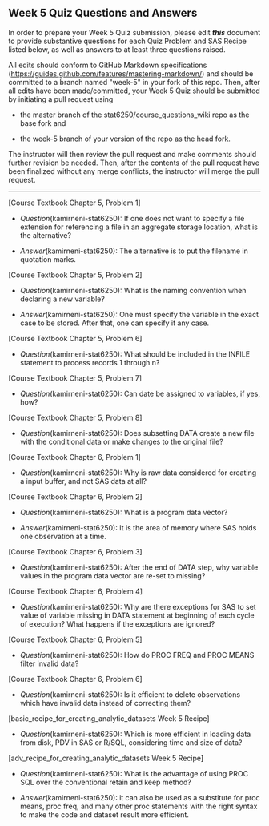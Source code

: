 ## Week 5 Quiz Questions and Answers

In order to prepare your Week 5 Quiz submission, please edit ***this*** document to provide substantive questions for each Quiz Problem and SAS Recipe listed below, as well as answers to at least three questions raised.

All edits should conform to GitHub Markdown specifications (https://guides.github.com/features/mastering-markdown/) and should be committed to a branch named "week-5" in your fork of this repo. Then, after all edits have been made/committed, your Week 5 Quiz should be submitted by initiating a pull request using

- the master branch of the stat6250/course_questions_wiki repo as the base fork and

- the week-5 branch of your version of the repo as the head fork.

The instructor will then review the pull request and make comments should further revision be needed. Then, after the contents of the pull request have been finalized without any merge conflicts, the instructor will merge the pull request.

********************************************************************************



[Course Textbook Chapter 5, Problem 1]
- *Question*(kamirneni-stat6250): If one does not want to specify a file extension for referencing a file in an aggregate storage location, what is the alternative?

- *Answer*(kamirneni-stat6250): The alternative is to put the filename in quotation marks.



[Course Textbook Chapter 5, Problem 2]
- *Question*(kamirneni-stat6250): What is the naming convention when declaring a new variable?

- *Answer*(kamirneni-stat6250): One must specify the variable in the exact case to be stored. After that, one can specify it any case.



[Course Textbook Chapter 5, Problem 6]
- *Question*(kamirneni-stat6250): What should be included in the INFILE statement to process records 1 through n?



[Course Textbook Chapter 5, Problem 7]
- *Question*(kamirneni-stat6250): Can date be assigned to variables, if yes, how?



[Course Textbook Chapter 5, Problem 8]
- *Question*(kamirneni-stat6250): Does subsetting DATA create a new file with the conditional data or make changes to the original file? 



[Course Textbook Chapter 6, Problem 1]
- *Question*(kamirneni-stat6250): Why is raw data considered for creating a input buffer, and not SAS data at all?



[Course Textbook Chapter 6, Problem 2]
- *Question*(kamirneni-stat6250): What is a program data vector?

- *Answer*(kamirneni-stat6250): It is the area of memory where SAS holds one observation at a time.



[Course Textbook Chapter 6, Problem 3]
- *Question*(kamirneni-stat6250): After the end of DATA step, why variable values in the program data vector are re-set to missing?



[Course Textbook Chapter 6, Problem 4]
- *Question*(kamirneni-stat6250): Why are there exceptions for SAS to set value of variable missing in DATA statement at beginning of each cycle of execution? What happens if the exceptions are ignored?



[Course Textbook Chapter 6, Problem 5]
- *Question*(kamirneni-stat6250): How do PROC FREQ and PROC MEANS filter invalid data?



[Course Textbook Chapter 6, Problem 6]
- *Question*(kamirneni-stat6250): Is it efficient to delete observations which have invalid data instead of correcting them?



[basic_recipe_for_creating_analytic_datasets Week 5 Recipe]
- *Question*(kamirneni-stat6250): Which is more efficient in loading data from disk, PDV in SAS or R/SQL, considering time and size of data?



[adv_recipe_for_creating_analytic_datasets Week 5 Recipe]
- *Question*(kamirneni-stat6250): What is the advantage of using PROC SQL over the conventional retain and keep method?

- *Answer*(kamirneni-stat6250): it can also be used as a substitute for proc means, proc freq, and many other proc statements with the right syntax to make the code and dataset result more efficient.



